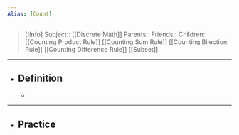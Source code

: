 ```yaml
---
Alias: [Count]
---
```

> [!Info]
> Subject:: [[Discrete Math]]
> Parents:: 
> Friends:: 
> Children:: [[Counting Product Rule]] [[Counting Sum Rule]] [[Counting Bijection Rule]] [[Counting Difference Rule]] [[Subset]]
---
- ## Definition
	- 
---
- ## Practice